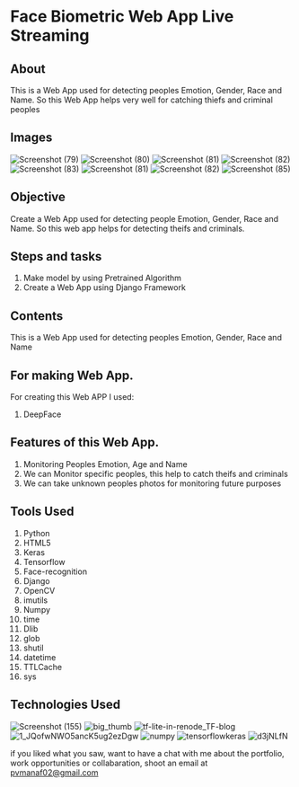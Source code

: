 # Face Biometric Web App Live Streaming


## About

This is a Web App used  for detecting peoples Emotion, Gender, Race and Name. So this Web App helps very well for catching thiefs and criminal peoples

## Images
![Screenshot (79)](https://user-images.githubusercontent.com/84491967/170695081-29a5385d-4ed8-45f8-be4d-b3f54afb1097.png)
![Screenshot (80)](https://user-images.githubusercontent.com/84491967/170695183-d9f5e965-3e24-408e-b66d-8c39a9e1e1df.png)
![Screenshot (81)](https://user-images.githubusercontent.com/84491967/170695274-de0e7a9d-cf2a-41e9-9202-aa899b3ded96.png)
![Screenshot (82)](https://user-images.githubusercontent.com/84491967/170695424-5148f116-2f08-46be-abaf-f0205387f044.png)
![Screenshot (83)](https://user-images.githubusercontent.com/84491967/170695612-23644866-5f22-40ea-a0d7-a3f0f4e175f8.png)
![Screenshot (81)](https://user-images.githubusercontent.com/84491967/170697807-661c3e01-0283-4180-8f15-e72586620c19.png)
![Screenshot (82)](https://user-images.githubusercontent.com/84491967/170697888-72f677af-95e0-49e4-9754-96d86790b489.png)
![Screenshot (85)](https://user-images.githubusercontent.com/84491967/170824655-40f2f136-a121-4d37-86d4-cf888c1caa77.png)



## Objective

Create a Web App used  for detecting people  Emotion, Gender, Race and Name. So this web app helps for detecting  theifs and criminals.
## Steps and tasks

1. Make model by using Pretrained Algorithm
2. Create a Web App using Django Framework

## Contents

 This is a Web App used for detecting peoples  Emotion, Gender, Race and Name 

## For making Web App.

For creating this Web APP I used:

1. DeepFace

## Features of this Web App.
1. Monitoring Peoples Emotion, Age and Name
2. We can  Monitor specific peoples, this help to catch theifs and criminals
3. We can take unknown peoples photos for monitoring future purposes

## Tools Used

1. Python
2. HTML5
3. Keras
4. Tensorflow
5. Face-recognition
6. Django
7. OpenCV
8. imutils
9. Numpy
10. time
11. Dlib
12. glob
13. shutil
14. datetime
15. TTLCache
16. sys


## Technologies Used


![Screenshot (155)](https://user-images.githubusercontent.com/84491967/139635128-5ac86cca-3de3-483e-9ba2-d0de52da5e49.png)
![big_thumb](https://user-images.githubusercontent.com/84491967/168413596-e5e32fa0-56bb-4e26-9e2a-482e60c00440.jpg)
![tf-lite-in-renode_TF-blog](https://user-images.githubusercontent.com/84491967/168413228-1fa46f4b-1c8b-472b-a1c6-ecad92966019.png)
![1_JQofwNWO5ancK5ug2ezDgw](https://user-images.githubusercontent.com/84491967/168413342-afcbd3e0-ad3f-42d5-83f7-3873ed80ed42.png)
![numpy](https://user-images.githubusercontent.com/84491967/168413436-731ca931-e6c3-4349-b1d1-0609370f974e.png)
![tensorflowkeras](https://user-images.githubusercontent.com/84491967/168414413-81712319-f29f-4748-9ae3-40de244f5bfb.jpg)
![d3jNLfN](https://user-images.githubusercontent.com/84491967/170817560-4fbaa282-9a08-428d-9786-eac500e0f660.jpg)


if you liked what you saw, want to have a chat with me about the portfolio, work opportunities or collabaration, shoot an email at pvmanaf02@gmail.com
